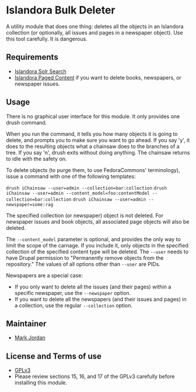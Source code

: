 # Islandora Bulk Deleter

A utility module that does one thing: deletes all the objects in an Islandora collection (or optionally, all issues and pages in a newspaper object). Use this tool carefully. It is dangerous.

## Requirements

* [Islandora Solr Search](https://github.com/Islandora/islandora_solr_search)
* [Islandora Paged Content](https://github.com/Islandora/islandora_paged_content) if you want to delete books, newspapers, or newspaper issues.

## Usage

There is no graphical user interface for this module. It only provides one drush command.

When you run the command, it tells you how many objects it is going to delete, and prompts you to make sure you want to go ahead. If you say 'y', it does to the resulting objects what a chainsaw does to the branches of a tree. If you say 'n', drush exits without doing anything. The chainsaw returns to idle with the safety on.

To delete objects (to purge them, to use FedoraCommons' terminology), issue a command with one of the following templates:

`drush iChainsaw --user=admin --collection=bar:collection`
`drush iChainsaw --user=admin --content_model=foo:contentModel --collection=bar:collection`
`drush iChainsaw --user=admin --newspaper=some:rag`

The specified collection (or newspaper) object is not deleted. For newspaper issues and book objects, all associated page objects will also be deleted.

The `--content_model` parameter is optional, and provides the only way to limit the scope of the carnage. If you include it, only objects in the specified collection of the specified content type will be deleted. The `--user` needs to have Drupal permission to "Permanently remove objects from the repository." The values of all options other than `--user` are PIDs.

Newspapers are a special case:

* If you only want to delete all the issues (and their pages) within a specific newspaper, use the `--newspaper` option.
* If you want to delete all the newspapers (and their issues and pages) in a collection, use the regular `--collection` option.

## Maintainer

* [Mark Jordan](https://github.com/mjordan)

## License and Terms of use

* [GPLv3](http://www.gnu.org/licenses/gpl-3.0.txt)
* Please review sections 15, 16, and 17 of the GPLv3 carefully before installing this module.
